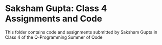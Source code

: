# Saksham Gupta: Class 4 Assignments and Code
This folder contains code and assignments submitted by Saksham Gupta in Class 4 of the Q-Programming Summer of Qode
